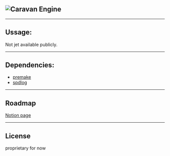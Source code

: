 ## ![Caravan Engine](https://caravanengine.github.io/res/Logo%20Black.png)

---

## Ussage:
Not jet available publicly. 

---

## Dependencies:
* [premake](https://github.com/premake/premake-core)
* [spdlog](https://github.com/gabime/spdlog)

---

## Roadmap
[Notion page](https://barpos.notion.site/Caravan-Engine-ea8d7dc61dca4ab28d9376240d5c1832)

---

## License
proprietary for now
